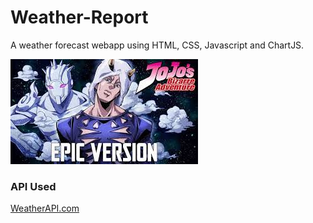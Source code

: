 # Weather-Report
A weather forecast webapp using HTML, CSS, Javascript and ChartJS.

![alt text](https://github.com/nikgautamgithub/Weather-Report/blob/main/weather-report.jfif)
### API Used
[WeatherAPI.com](https://www.weatherapi.com/)
